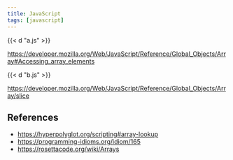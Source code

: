 ```yaml
---
title: JavaScript
tags: [javascript]
---
```


{{< d "a.js" >}}

<https://developer.mozilla.org/Web/JavaScript/Reference/Global_Objects/Array#Accessing_array_elements>

{{< d "b.js" >}}

<https://developer.mozilla.org/Web/JavaScript/Reference/Global_Objects/Array/slice>

## References

- <https://hyperpolyglot.org/scripting#array-lookup>
- <https://programming-idioms.org/idiom/165>
- <https://rosettacode.org/wiki/Arrays>
